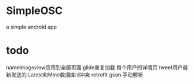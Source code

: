 # SimpleOSC
a simple android app



# todo
nameimageview应用到全部页面
glide重复加载
每个用户的详情页
tweet用户最新发送的 Latest和Mine数据库id冲突
retrofit gson 手动解析  
